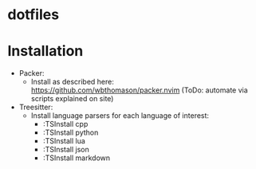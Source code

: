 # dotfiles

# Installation
* Packer: 
  * Install as described here: https://github.com/wbthomason/packer.nvim (ToDo: automate via scripts explained on site)
* Treesitter:
  * Install language parsers for each language of interest:
    * :TSInstall cpp
    * :TSInstall python
    * :TSInstall lua
    * :TSInstall json
    * :TSInstall markdown 
